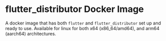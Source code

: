 # flutter_distributor Docker Image

A docker image that has both `flutter` and `flutter_distributor` set up and ready to use.
Available for linux for both x64 (x86_64/amd64), and arm64 (aarch64) architectures.